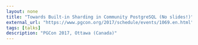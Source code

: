 ```yaml
---
layout: none
title: "Towards Built-in Sharding in Community PostgreSQL (No slides!)"
external_url: "https://www.pgcon.org/2017/schedule/events/1069.en.html"
tags: [talks]
description: "PGCon 2017, Ottawa (Canada)"
---
```

